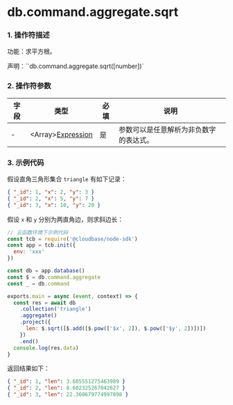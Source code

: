 # db.command.aggregate.sqrt

### 1. 操作符描述

功能：求平方根。

声明：``db.command.aggregate.sqrt([number])`

### 2. 操作符参数

| 字段 | 类型                                        | 必填 | 说明                                   |
| ---- | ------------------------------------------- | ---- | -------------------------------------- |
| -    | &lt;Array&gt;[Expression](../expression.md) | 是   | 参数可以是任意解析为非负数字的表达式。 |

### 3. 示例代码

假设直角三角形集合 `triangle` 有如下记录：

```json
{ "_id": 1, "x": 2, "y": 3 }
{ "_id": 2, "x": 5, "y": 7 }
{ "_id": 3, "x": 10, "y": 20 }
```

假设 `x` 和 `y` 分别为两直角边，则求斜边长：

```js
// 云函数环境下示例代码
const tcb = require('@cloudbase/node-sdk')
const app = tcb.init({
  env: 'xxx'
})

const db = app.database()
const $ = db.command.aggregate
const _ = db.command

exports.main = async (event, context) => {
  const res = await db
    .collection('triangle')
    .aggregate()
    .project({
      len: $.sqrt([$.add([$.pow(['$x', 2]), $.pow(['$y', 2])])])
    })
    .end()
  console.log(res.data)
}
```

返回结果如下：

```json
{ "_id": 1, "len": 3.605551275463989 }
{ "_id": 2, "len": 8.602325267042627 }
{ "_id": 3, "len": 22.360679774997898 }
```

